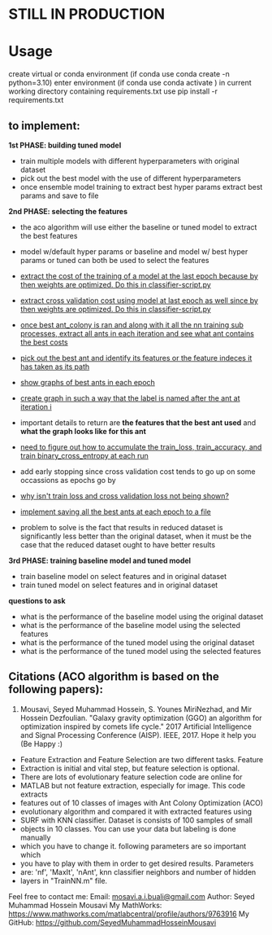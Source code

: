 # **STILL IN PRODUCTION**

# Usage
create virtual or conda environment (if conda use conda create -n <env name> python=3.10) enter environment (if conda use conda activate <env name>) in current working directory containing requirements.txt use pip install -r requirements.txt

## to implement:
**1st PHASE: building tuned model**
- train multiple models with different hyperparameters with original dataset
- pick out the best model with the use of different hyperparameters
- once ensemble model training to extract best hyper params extract best params and save to file

**2nd PHASE: selecting the features**
- the aco algorithm will use either the baseline or tuned model to extract the best features
- model w/default hyper params or baseline and model w/ best hyper params or tuned can both be used to select the features
- <u>extract the cost of the training of a model at the last epoch because by then weights are optimized. Do this in classifier-script.py</u>
- <u>extract cross validation cost using model at last epoch as well since by then weights are optimized. Do this in classifier-script.py</u>
- <u>once best ant_colony is ran and along with it all the nn training sub processes, extract all ants in each iteration and see what ant contains the best costs</u>
- <u>pick out the best ant and identify its features or the feature indeces it has taken as its path</u>

- <u>show graphs of best ants in each epoch</u>
- <u>create graph in such a way that the label is named after the ant at iteration i</u>
- important details to return are **the features that the best ant used** and **what the graph looks like for this ant**

- <u>need to figure out how to accumulate the train_loss, train_accuracy, and train binary_cross_entropy at each run</u>
- add early stopping since cross validation cost tends to go up on some occassions as epochs go by
- <u>why isn't train loss and cross validation loss not being shown?</u>
- <u>implement saving all the best ants at each epoch to a file</u>
- problem to solve is the fact that results in reduced dataset is significantly less better than the original dataset, when it must be the case that the reduced dataset ought to have better results


**3rd PHASE: training baseline model and tuned model**
- train baseline model on select features and in original dataset
- train tuned model on select features and in original dataset


**questions to ask**
- what is the performance of the baseline model using the original dataset
- what is the performance of the baseline model using the selected features
- what is the performance of the tuned model using the original dataset
- what is the performance of the tuned model using the selected features

## Citations (ACO algorithm is based on the following papers):
1. Mousavi, Seyed Muhammad Hossein, S. Younes MiriNezhad, and Mir Hossein Dezfoulian. "Galaxy gravity optimization (GGO) an algorithm for optimization inspired by comets life cycle." 2017 Artificial Intelligence and Signal Processing Conference (AISP). IEEE, 2017. Hope it help you (Be Happy :)
- Feature Extraction and Feature Selection are two different tasks. Feature
- Extraction is initial and vital step, but feature selection is optional.
- There are lots of evolutionary feature selection code are online for
- MATLAB but not feature extraction, especially for image. This code extracts
- features out of 10 classes of images with Ant Colony Optimization (ACO)
- evolutionary algorithm and compared it with extracted features using
- SURF with KNN classifier. Dataset is consists of 100 samples of small
- objects in 10 classes. You can use your data but labeling is done manually
- which you have to change it. following parameters are so important which
- you have to play with them in order to get desired results. Parameters
- are: 'nf', 'MaxIt', 'nAnt', knn classifier neighbors and number of hidden
- layers in "TrainNN.m" file. 

Feel free to contact me:
Email: mosavi.a.i.buali@gmail.com
Author: Seyed Muhammad Hossein Mousavi
My MathWorks: https://www.mathworks.com/matlabcentral/profile/authors/9763916
My GitHub: https://github.com/SeyedMuhammadHosseinMousavi


